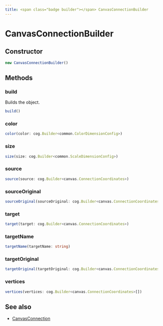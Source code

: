 ```yaml
---
title: <span class="badge builder"></span> CanvasConnectionBuilder
---
```

# <span class="badge builder"></span> CanvasConnectionBuilder

## Constructor

```typescript
new CanvasConnectionBuilder()
```
## Methods

### <span class="badge object-method"></span> build

Builds the object.

```typescript
build()
```

### <span class="badge object-method"></span> color

```typescript
color(color: cog.Builder<common.ColorDimensionConfig>)
```

### <span class="badge object-method"></span> size

```typescript
size(size: cog.Builder<common.ScaleDimensionConfig>)
```

### <span class="badge object-method"></span> source

```typescript
source(source: cog.Builder<canvas.ConnectionCoordinates>)
```

### <span class="badge object-method"></span> sourceOriginal

```typescript
sourceOriginal(sourceOriginal: cog.Builder<canvas.ConnectionCoordinates>)
```

### <span class="badge object-method"></span> target

```typescript
target(target: cog.Builder<canvas.ConnectionCoordinates>)
```

### <span class="badge object-method"></span> targetName

```typescript
targetName(targetName: string)
```

### <span class="badge object-method"></span> targetOriginal

```typescript
targetOriginal(targetOriginal: cog.Builder<canvas.ConnectionCoordinates>)
```

### <span class="badge object-method"></span> vertices

```typescript
vertices(vertices: cog.Builder<canvas.ConnectionCoordinates>[])
```

## See also

 * <span class="badge object-type-interface"></span> [CanvasConnection](./object-CanvasConnection.md)
